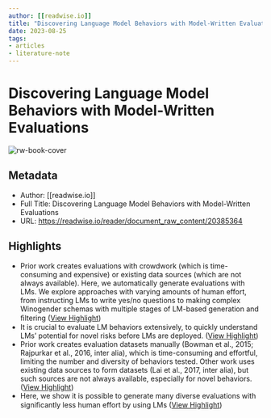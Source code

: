 ```yaml
---
author: [[readwise.io]]
title: "Discovering Language Model Behaviors with Model-Written Evaluations"
date: 2023-08-25
tags: 
- articles
- literature-note
---
```

# Discovering Language Model Behaviors with Model-Written Evaluations

![rw-book-cover](https://readwise-assets.s3.amazonaws.com/static/images/article3.5c705a01b476.png)

## Metadata
- Author: [[readwise.io]]
- Full Title: Discovering Language Model Behaviors with Model-Written Evaluations
- URL: https://readwise.io/reader/document_raw_content/20385364

## Highlights
- Prior work creates evaluations with
  crowdwork (which is time-consuming and
  expensive) or existing data sources (which are
  not always available). Here, we automatically
  generate evaluations with LMs. We explore
  approaches with varying amounts of human
  effort, from instructing LMs to write yes/no
  questions to making complex Winogender
  schemas with multiple stages of LM-based
  generation and ﬁltering ([View Highlight](https://read.readwise.io/read/01gzxy7ya3zjkvfcfxd7vepwbz))
- It is crucial to evaluate LM behaviors
  extensively, to quickly understand LMs’ potential
  for novel risks before LMs are deployed. ([View Highlight](https://read.readwise.io/read/01gzxy9amm2xnydyqcsckdcg8g))
- Prior work creates evaluation datasets manually
  (Bowman et al., 2015; Rajpurkar et al., 2016,
  inter alia), which is time-consuming and effortful,
  limiting the number and diversity of behaviors
  tested. Other work uses existing data sources to
  form datasets (Lai et al., 2017, inter alia), but
  such sources are not always available, especially
  for novel behaviors. ([View Highlight](https://read.readwise.io/read/01gzxya17wqa7h2rndkz5nrm1s))
- Here, we show it is possible to generate many
  diverse evaluations with signiﬁcantly less human
  effort by using LMs ([View Highlight](https://read.readwise.io/read/01gzxya5xdwqkj8gvqzb7fv2zz))
